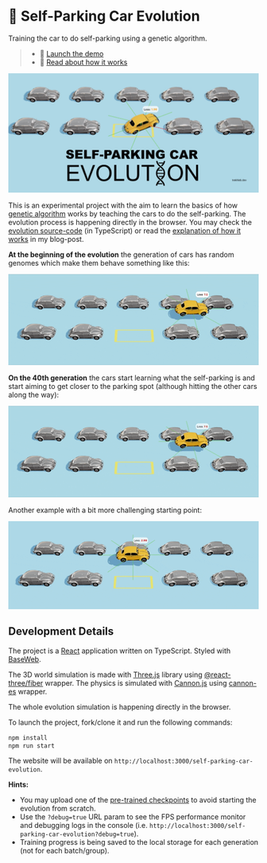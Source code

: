 # 🧬 Self-Parking Car Evolution

Training the car to do self-parking using a genetic algorithm.

> - 🚕 [Launch the demo](https://trekhleb.dev/self-parking-car-evolution)
> - 📃 [Read about how it works](https://trekhleb.dev/blog/2021/self-parking-car-evolution/)

[![Self-Parking Car Evolution](./public/site-meta-image-02.jpg)](https://trekhleb.dev/self-parking-car-evolution)

This is an experimental project with the aim to learn the basics of how [genetic algorithm](https://en.wikipedia.org/wiki/Genetic_algorithm) works by teaching the cars to do the self-parking. The evolution process is happening directly in the browser. You may check the [evolution source-code](https://github.com/trekhleb/self-parking-car-evolution/tree/master/src/libs) (in TypeScript) or read the [explanation of how it works](https://trekhleb.dev/blog/2021/self-parking-car-evolution/) in my blog-post.

**At the beginning of the evolution** the generation of cars has random genomes which make them behave something like this:

![Self-parking cars at the beginning of the evolution](./public/01-cars-before-01.gif)

**On the 40th generation** the cars start learning what the self-parking is and start aiming to get closer to the parking spot (although hitting the other cars along the way):

![Self-parking car in ](./public/02-car-after-01.gif)

Another example with a bit more challenging starting point:

![Self-parking car in ](./public/02-car-after-03.gif)

## Development Details

The project is a [React](https://create-react-app.dev/) application written on TypeScript. Styled with [BaseWeb](https://baseweb.design/).

The 3D world simulation is made with [Three.js](https://threejs.org/) library using [@react-three/fiber](https://github.com/pmndrs/react-three-fiber) wrapper. The physics is simulated with [Cannon.js](https://github.com/schteppe/cannon.js) using [cannon-es](https://github.com/pmndrs/cannon-es) wrapper.

The whole evolution simulation is happening directly in the browser.

To launch the project, fork/clone it and run the following commands:

```shell
npm install
npm run start
```

The website will be available on `http://localhost:3000/self-parking-car-evolution`.

**Hints:**

- You may upload one of the [pre-trained checkpoints](https://github.com/trekhleb/self-parking-car-evolution/tree/master/src/checkpoints) to avoid starting the evolution from scratch.
- Use the `?debug=true` URL param to see the FPS performance monitor and debugging logs in the console (i.e. `http://localhost:3000/self-parking-car-evolution?debug=true`).
- Training progress is being saved to the local storage for each generation (not for each batch/group).
